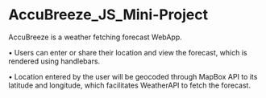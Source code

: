 # AccuBreeze_JS_Mini-Project
AccuBreeze is a weather fetching forecast WebApp.

• Users can enter or share their location and view the forecast, which is rendered using handlebars.

• Location entered by the user will be geocoded through MapBox API to its latitude and longitude, which facilitates
WeatherAPI to fetch the forecast.
